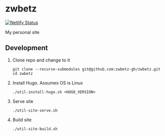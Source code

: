 # zwbetz

[![Netlify Status](https://api.netlify.com/api/v1/badges/b2612da3-c505-44d0-a0c9-e628a3aa4994/deploy-status)](https://app.netlify.com/sites/elegant-davinci-b09eb7/deploys)

My personal site

## Development

1. Clone repo and change to it
    ```
    git clone --recurse-submodules git@github.com:zwbetz-gh/zwbetz.git
    cd zwbetz
    ```
1. Install Hugo. Assumes OS is Linux
    ```
    ./util-install-hugo.sh <HUGO_VERSION>
    ```
1. Serve site
    ```
    ./util-site-serve.sh
    ```
1. Build site
    ```
    ./util-site-build.sh
    ```
